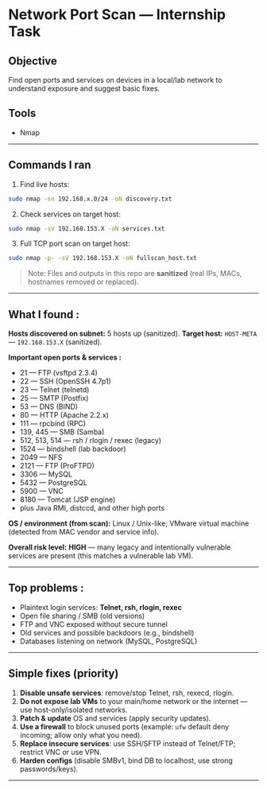 # Network Port Scan — Internship Task

## Objective
Find open ports and services on devices in a local/lab network to understand exposure and suggest basic fixes.

## Tools
- Nmap  


---

## Commands I ran
1. Find live hosts:
```bash
sudo nmap -sn 192.168.x.0/24 -oN discovery.txt
````

2. Check services on target host:

```bash
sudo nmap -sV 192.168.153.X -oN services.txt
```

3. Full TCP port scan on target host:

```bash
sudo nmap -p- -sV 192.168.153.X -oN fullscan_host.txt
```

> Note: Files and outputs in this repo are **sanitized** (real IPs, MACs, hostnames removed or replaced).

---



## What I found :

**Hosts discovered on subnet:** 5 hosts up (sanitized).
**Target host:** `HOST-META` — `192.168.153.X` (sanitized).

**Important open ports & services :**

* 21 — FTP (vsftpd 2.3.4)
* 22 — SSH (OpenSSH 4.7p1)
* 23 — Telnet (telnetd)
* 25 — SMTP (Postfix)
* 53 — DNS (BIND)
* 80 — HTTP (Apache 2.2.x)
* 111 — rpcbind (RPC)
* 139, 445 — SMB (Samba)
* 512, 513, 514 — rsh / rlogin / rexec (legacy)
* 1524 — bindshell (lab backdoor)
* 2049 — NFS
* 2121 — FTP (ProFTPD)
* 3306 — MySQL
* 5432 — PostgreSQL
* 5900 — VNC
* 8180 — Tomcat (JSP engine)
* plus Java RMI, distccd, and other high ports

**OS / environment (from scan):** Linux / Unix-like; VMware virtual machine (detected from MAC vendor and service info).

**Overall risk level:** **HIGH** — many legacy and intentionally vulnerable services are present (this matches a vulnerable lab VM).

---

## Top problems :

* Plaintext login services: **Telnet, rsh, rlogin, rexec**
* Open file sharing / SMB (old versions)
* FTP and VNC exposed without secure tunnel
* Old services and possible backdoors (e.g., bindshell)
* Databases listening on network (MySQL, PostgreSQL)

---

## Simple fixes (priority)

1. **Disable unsafe services**: remove/stop Telnet, rsh, rexecd, rlogin.
2. **Do not expose lab VMs** to your main/home network or the internet — use host-only/isolated networks.
3. **Patch & update** OS and services (apply security updates).
4. **Use a firewall** to block unused ports (example: `ufw` default deny incoming; allow only what you need).
5. **Replace insecure services**: use SSH/SFTP instead of Telnet/FTP; restrict VNC or use VPN.
6. **Harden configs** (disable SMBv1, bind DB to localhost, use strong passwords/keys).

---


